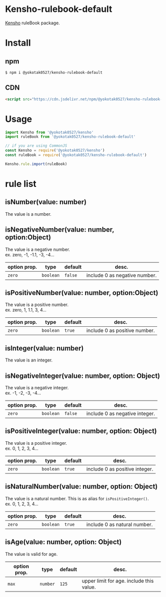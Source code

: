 # Kensho-rulebook-default

[Kensho](https://www.npmjs.com/package/@yokotak0527/kensho) ruleBook package.

# Install

## npm

```
$ npm i @yokotak0527/kensho-rulebook-default
```

## CDN

```html
<script src="https://cdn.jsdelivr.net/npm/@yokotak0527/kensho-rulebook-default/dist/bundle.iife.min.js"></script>
```

# Usage

```js
import Kensho from '@yokotak0527/kensho'
import ruleBook from '@yokotak0527/kensho-rulebook-default'

// if you are using CommonJS
const Kensho = require('@yokotak0527/kensho')
const ruleBook = require('@yokotak0527/kensho-rulebook-default')

Kensho.rule.import(ruleBook)
```

# rule list

## isNumber(value: number)

The value is a number.

## isNegativeNumber(value: number, option:Object)

The value is a negative number.  
ex. zero, -1, -1.1, -3, -4...

| option prop. | type      | default | desc. |
|--------------|-----------|---------|-------|
| `zero`       | `boolean` | `false` | include 0 as negative number. |

## isPositiveNumber(value: number, option:Object)

The value is a positive number.  
ex. zero, 1, 1.1, 3, 4...

| option prop. | type      | default | desc. |
|--------------|-----------|---------|-------|
| `zero`       | `boolean` | `true`  | include 0 as positive number. |

## isInteger(value: number)

The value is an integer.

## isNegativeInteger(value: number, option: Object)

The value is a negative integer.  
ex. -1, -2, -3, -4...

| option prop. | type      | default | desc. |
|--------------|-----------|---------|-------|
| `zero`       | `boolean` | `false` | include 0 as negative integer. |

## isPositiveInteger(value: number, option: Object)

The value is a positive integer.  
ex. 0, 1, 2, 3, 4...

| option prop. | type      | default | desc. |
|--------------|-----------|---------|-------|
| `zero`       | `boolean` | `true`  | include 0 as positive integer. |

## isNaturalNumber(value: number, option: Object)

The value is a natural number. This is as alias for `isPositiveInteger()`.  
ex. 0, 1, 2, 3, 4...

| option prop. | type      | default | desc. |
|--------------|-----------|---------|-------|
| `zero`       | `boolean` | `true`  | include 0 as natural number. |

## isAge(value: number, option: Object)

The value is valid for age.

| option prop. | type      | default | desc. |
|--------------|-----------|---------|-------|
| `max`        | `number`  | `125`   | upper limit for age. include this value. |
